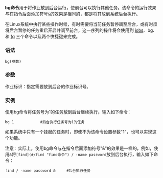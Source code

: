 **bg命令**用于将作业放到后台运行，使前台可以执行其他任务。该命令的运行效果与在指令后面添加符号`&`的效果是相同的，都是将其放到系统后台执行。

在Linux系统中执行某些操作时候，有时需要将当前任务暂停调至后台，或有时须将后台暂停的任务重启开启并调至前台，这一序列的操作将会使用到 [jobs](#/jobs "jobs命令")、bg、和 [fg](#/fg "fg命令") 三个命令以及两个快捷键来完成。

### 语法  

```
bg(参数)
```

### 参数  

作业标识：指定需要放到后台的作业标识号。

### 实例  

使用bg命令将任务号为1的任务放到后台继续执行，输入如下命令：

```
bg 1            #后台执行任务号为1的任务
```

如果系统中只有一个挂起的任务时，即使不为该命令设置参数"1"，也可以实现这个功能。

注意：实际上，使用bg命令与在指令后面添加符号"&"的效果是一样的。例如，使用`&`将`[find](#/find "find命令") / -name password`放到后台执行，输入如下命令：

```
find / -name password &     #后台执行任务
```